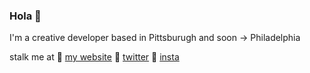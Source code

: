 ### Hola 👋

I'm a creative developer based in Pittsburugh and soon → Philadelphia

stalk me at 
🔗 [my website](http://www.lauracodes.com)
🔗 [twitter](https://twitter.com/1aurapadilla)
🔗 [insta](https://instagram.com/1aurapadilla)
